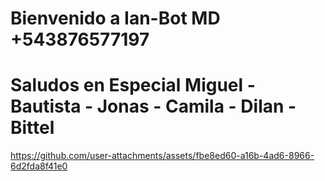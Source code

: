 # Bienvenido a Ian-Bot MD +543876577197
# Saludos en Especial  Miguel - Bautista - Jonas - Camila - Dilan - Bittel

https://github.com/user-attachments/assets/fbe8ed60-a16b-4ad6-8966-6d2fda8f41e0

